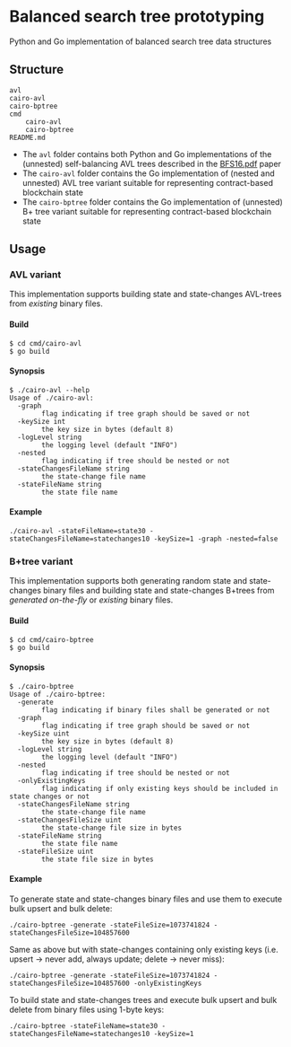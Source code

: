 # Balanced search tree prototyping
Python and Go implementation of balanced search tree data structures

## Structure

```
avl
cairo-avl
cairo-bptree
cmd
    cairo-avl
    cairo-bptree
README.md
```

- The `avl` folder contains both Python and Go implementations of the (unnested) self-balancing AVL trees described in the [BFS16.pdf](https://www.cs.cmu.edu/~guyb/papers/BFS16.pdf) paper
- The `cairo-avl` folder contains the Go implementation of (nested and unnested) AVL tree variant suitable for representing contract-based blockchain state
- The `cairo-bptree` folder contains the Go implementation of (unnested) B+ tree variant suitable for representing contract-based blockchain state

## Usage

### AVL variant

This implementation supports building state and state-changes AVL-trees from *existing* binary files.

#### Build

```
$ cd cmd/cairo-avl
$ go build
```

#### Synopsis

```
$ ./cairo-avl --help
Usage of ./cairo-avl:
  -graph
        flag indicating if tree graph should be saved or not
  -keySize int
        the key size in bytes (default 8)
  -logLevel string
        the logging level (default "INFO")
  -nested
        flag indicating if tree should be nested or not
  -stateChangesFileName string
        the state-change file name
  -stateFileName string
        the state file name
```

#### Example
```
./cairo-avl -stateFileName=state30 -stateChangesFileName=statechanges10 -keySize=1 -graph -nested=false
```

### B+tree variant

This implementation supports both generating random state and state-changes binary files and building state and state-changes B+trees from *generated on-the-fly* or *existing* binary files.

#### Build

```
$ cd cmd/cairo-bptree
$ go build
```

#### Synopsis

```
$ ./cairo-bptree
Usage of ./cairo-bptree:
  -generate
        flag indicating if binary files shall be generated or not
  -graph
        flag indicating if tree graph should be saved or not
  -keySize uint
        the key size in bytes (default 8)
  -logLevel string
        the logging level (default "INFO")
  -nested
        flag indicating if tree should be nested or not
  -onlyExistingKeys
        flag indicating if only existing keys should be included in state changes or not
  -stateChangesFileName string
        the state-change file name
  -stateChangesFileSize uint
        the state-change file size in bytes
  -stateFileName string
        the state file name
  -stateFileSize uint
        the state file size in bytes
```

#### Example

To generate state and state-changes binary files and use them to execute bulk upsert and bulk delete:

```
./cairo-bptree -generate -stateFileSize=1073741824 -stateChangesFileSize=104857600
```

Same as above but with state-changes containing only existing keys (i.e. upsert -> never add, always update; delete -> never miss):

```
./cairo-bptree -generate -stateFileSize=1073741824 -stateChangesFileSize=104857600 -onlyExistingKeys
```

To build state and state-changes trees and execute bulk upsert and bulk delete from binary files using 1-byte keys:
```
./cairo-bptree -stateFileName=state30 -stateChangesFileName=statechanges10 -keySize=1
```